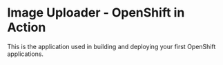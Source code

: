 # Image Uploader - OpenShift in Action

This is the application used in  building and deploying your first OpenShift applications.
